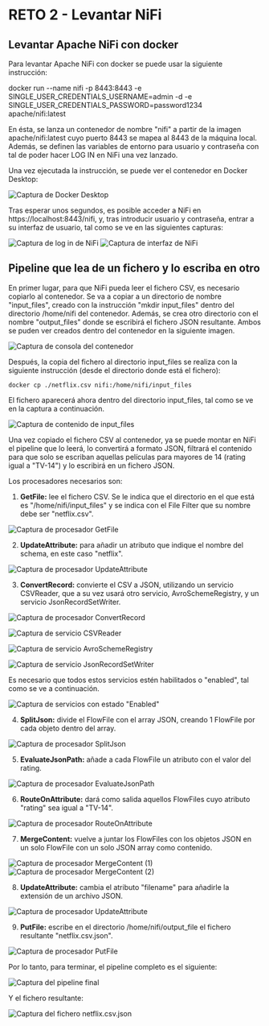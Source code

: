 # RETO 2 - Levantar NiFi

## Levantar Apache NiFi con docker

Para levantar Apache NiFi con docker se puede usar la siguiente instrucción:

docker run --name nifi -p 8443:8443 -e SINGLE_USER_CREDENTIALS_USERNAME=admin -d -e SINGLE_USER_CREDENTIALS_PASSWORD=password1234 apache/nifi:latest

En ésta, se lanza un contenedor de nombre "nifi" a partir de la imagen apache/nifi:latest cuyo puerto 8443 se mapea al 8443 de la máquina local. Además, se definen las variables de entorno para usuario y contraseña con tal de poder hacer LOG IN en NiFi una vez lanzado.

Una vez ejecutada la instrucción, se puede ver el contenedor en Docker Desktop:

![Captura de Docker Desktop](reto2_1.png)

Tras esperar unos segundos, es posible acceder a NiFi en https://localhost:8443/nifi, y, tras introducir usuario y contraseña, entrar a su interfaz de usuario, tal como se ve en las siguientes capturas:

![Captura de log in de NiFi](reto2_2.png)
![Captura de interfaz de NiFi](reto2_3.png)


## Pipeline que lea de un fichero y lo escriba en otro

En primer lugar, para que NiFi pueda leer el fichero CSV, es necesario copiarlo al contenedor. Se va a copiar a un directorio de nombre "input_files", creado con la instrucción "mkdir input_files" dentro del directorio /home/nifi del contenedor. Además, se crea otro directorio con el nombre "output_files" donde se escribirá el fichero JSON resultante. Ambos se puden ver creados dentro del contenedor en la siguiente imagen.

![Captura de consola del contenedor](reto2_4.png)

Después, la copia del fichero al directorio input_files se realiza con la siguiente instrucción (desde el directorio donde está el fichero):

```
docker cp ./netflix.csv nifi:/home/nifi/input_files 
```

El fichero aparecerá ahora dentro del directorio input_files, tal como se ve en la captura a continuación.

![Captura de contenido de input_files](reto2_5.png)

Una vez copiado el fichero CSV al contenedor, ya se puede montar en NiFi el pipeline que lo leerá, lo convertirá a formato JSON, filtrará el contenido para que solo se escriban aquellas películas para mayores de 14 (rating igual a "TV-14") y lo escribirá en un fichero JSON.

Los procesadores necesarios son:

1. **GetFile:** lee el fichero CSV. Se le indica que el directorio en el que está es "/home/nifi/input_files" y se indica con el File Filter que su nombre debe ser "netflix.csv".

![Captura de procesador GetFile](reto2_6.png)

2. **UpdateAttribute:** para añadir un atributo que indique el nombre del schema, en este caso "netflix".

![Captura de procesador UpdateAttribute](reto2_7.png)

3. **ConvertRecord:** convierte el CSV a JSON, utilizando un servicio CSVReader, que a su vez usará otro servicio, AvroSchemeRegistry, y un servicio JsonRecordSetWriter. 

![Captura de procesador ConvertRecord](reto2_8.png)

![Captura de servicio CSVReader](reto2_9.png)

![Captura de servicio AvroSchemeRegistry](reto2_10.png)

![Captura de servicio JsonRecordSetWriter](reto2_11.png)

Es necesario que todos estos servicios estén habilitados o "enabled", tal como se ve a continuación.

![Captura de servicios con estado "Enabled"](reto2_12.png)

4. **SplitJson:** divide el FlowFile con el array JSON, creando 1 FlowFile por cada objeto dentro del array.

![Captura de procesador SplitJson](reto2_13.png)

5. **EvaluateJsonPath:** añade a cada FlowFile un atributo con el valor del rating.

![Captura de procesador EvaluateJsonPath](reto2_14.png)

6. **RouteOnAttribute:** dará como salida aquellos FlowFiles cuyo atributo "rating" sea igual a "TV-14".

![Captura de procesador RouteOnAttribute](reto2_15.png)

7. **MergeContent:** vuelve a juntar los FlowFiles con los objetos JSON en un solo FlowFile con un solo  JSON array como contenido.

![Captura de procesador MergeContent (1)](reto2_16.png)
![Captura de procesador MergeContent (2)](reto2_17.png)

8. **UpdateAttribute:** cambia el atributo "filename" para añadirle la extensión de un archivo JSON.

![Captura de procesador UpdateAttribute](reto2_18.png)

9. **PutFile:** escribe en el directorio /home/nifi/output_file el fichero resultante "netflix.csv.json".

![Captura de procesador PutFile](reto2_19.png)

Por lo tanto, para terminar, el pipeline completo es el siguiente:

![Captura del pipeline final](reto2_20.png)

Y el fichero resultante:

![Captura del fichero netflix.csv.json](reto2_21.png)